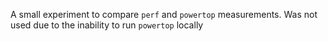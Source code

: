 A small experiment to compare `perf` and `powertop` measurements. Was not used due to the inability to run `powertop` locally
